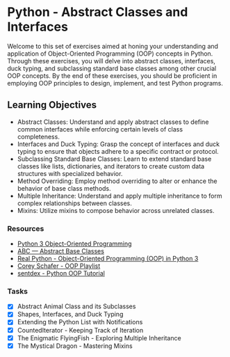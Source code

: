 # Python - Abstract Classes and Interfaces

Welcome to this set of exercises aimed at honing your understanding and application of Object-Oriented Programming (OOP) concepts in Python. Through these exercises, you will delve into abstract classes, interfaces, duck typing, and subclassing standard base classes among other crucial OOP concepts. By the end of these exercises, you should be proficient in employing OOP principles to design, implement, and test Python programs.

## Learning Objectives

* Abstract Classes: Understand and apply abstract classes to define common interfaces while enforcing certain levels of class completeness.
* Interfaces and Duck Typing: Grasp the concept of interfaces and duck typing to ensure that objects adhere to a specific contract or protocol.
* Subclassing Standard Base Classes: Learn to extend standard base classes like lists, dictionaries, and iterators to create custom data structures with specialized behavior.
* Method Overriding: Employ method overriding to alter or enhance the behavior of base class methods.
* Multiple Inheritance: Understand and apply multiple inheritance to form complex relationships between classes.
* Mixins: Utilize mixins to compose behavior across unrelated classes.

### Resources

* [Python 3 Object-Oriented Programming](https://docs.python.org/3/tutorial/classes.html)
* [ABC — Abstract Base Classes](https://docs.python.org/3/library/abc.html)
* [Real Python - Object-Oriented Programming (OOP) in Python 3](https://realpython.com/python3-object-oriented-programming/)
* [Corey Schafer - OOP Playlist](https://www.youtube.com/playlist?list=PL-osiE80TeTsqhIuOqKhwlXsIBIdSeYtc)
* [sentdex - Python OOP Tutorial](https://www.youtube.com/playlist?list=PLQVvvaa0QuDfhTF3Zfyzc_yD-Mq9iTp4G)


### Tasks

- [x] Abstract Animal Class and its Subclasses
- [x] Shapes, Interfaces, and Duck Typing
- [x] Extending the Python List with Notifications
- [x] CountedIterator - Keeping Track of Iteration
- [x] The Enigmatic FlyingFish - Exploring Multiple Inheritance
- [x] The Mystical Dragon - Mastering Mixins  
